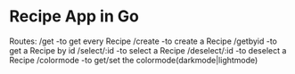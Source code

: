 # Recipe App in Go
Routes:
/get          -to get every Recipe
/create       -to create a Recipe
/getbyid      -to get a Recipe by id
/select/:id   -to select a Recipe
/deselect/:id -to deselect a Recipe
/colormode    -to get/set the colormode(darkmode|lightmode)
